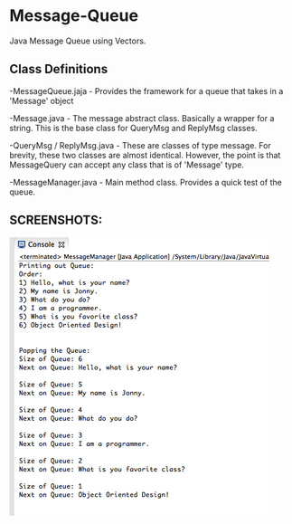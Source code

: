 Message-Queue
=============

Java Message Queue using Vectors.

Class Definitions
------------------

-MessageQueue.jaja - Provides the framework for a queue that takes in a 'Message' object

-Message.java - The message abstract class. Basically a wrapper for a string. This is the base class for QueryMsg and ReplyMsg classes.

-QueryMsg / ReplyMsg.java - These are classes of type message. For brevity, these two classes are almost identical. However, the point is that MessageQuery can accept any class that is of 'Message' type.

-MessageManager.java - Main method class. Provides a quick test of the queue.

SCREENSHOTS:
-------------

![Alt text](screen1.png "Screenshot 1")
